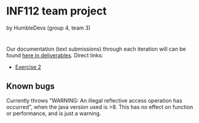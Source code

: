# INF112 team project
by HumbleDevs (group 4, team 3)


#
Our documentation (text submissions) through each iteration will can be found [here in deliverables](deliverables).
Direct links:
* [Exercise 2](deliverables/documents/Oblig1.md)

## Known bugs
Currently throws "WARNING: An illegal reflective access operation has occurred", 
when the java version used is >8. This has no effect on function or performance, and is just a warning.

